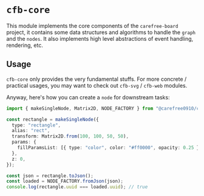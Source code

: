 # `cfb-core`

This module implements the core components of the `carefree-board` project, it contains
some data structures and algorithms to handle the `graph` and the `nodes`. It also
implements high level abstractions of event handling, rendering, etc.

## Usage

`cfb-core` only provides the very fundamental stuffs. For more concrete / practical
usages, you may want to check out `cfb-svg` / `cfb-web` modules.

Anyway, here's how you can create a `node` for downstream tasks:

```ts
import { makeSingleNode, Matrix2D, NODE_FACTORY } from "@carefree0910/cfb-core";

const rectangle = makeSingleNode({
  type: "rectangle",
  alias: "rect",
  transform: Matrix2D.from(100, 100, 50, 50),
  params: {
    fillParamsList: [{ type: "color", color: "#ff0000", opacity: 0.25 }],
  },
  z: 0,
});

const json = rectangle.toJson();
const loaded = NODE_FACTORY.fromJson(json);
console.log(rectangle.uuid === loaded.uuid); // true
```
